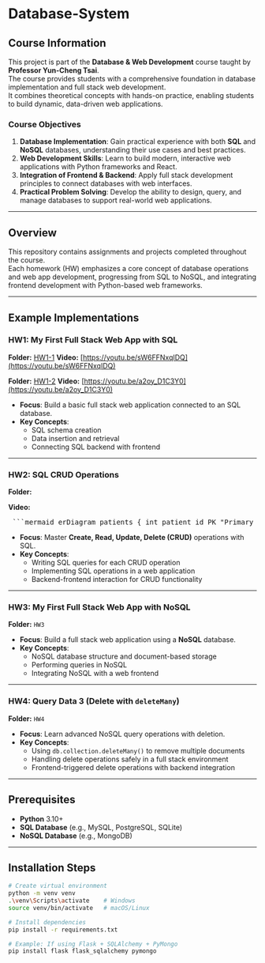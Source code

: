 # Database-System

## Course Information  
This project is part of the **Database & Web Development** course taught by **Professor Yun-Cheng Tsai**.  
The course provides students with a comprehensive foundation in database implementation and full stack web development.  
It combines theoretical concepts with hands-on practice, enabling students to build dynamic, data-driven web applications.  

### Course Objectives  
1. **Database Implementation**: Gain practical experience with both **SQL** and **NoSQL** databases, understanding their use cases and best practices.  
2. **Web Development Skills**: Learn to build modern, interactive web applications with Python frameworks and React.  
3. **Integration of Frontend & Backend**: Apply full stack development principles to connect databases with web interfaces.  
4. **Practical Problem Solving**: Develop the ability to design, query, and manage databases to support real-world web applications.  

---

## Overview  
This repository contains assignments and projects completed throughout the course.  
Each homework (HW) emphasizes a core concept of database operations and web app development, progressing from SQL to NoSQL, and integrating frontend development with Python-based web frameworks.  

---

## Example Implementations  

### **HW1: My First Full Stack Web App with SQL**  
**Folder:** [HW1-1](https://github.com/KyleHung7/Database-System/tree/main/HW1-1)
**Video:** [https://youtu.be/sW6FFNxqIDQ](https://youtu.be/sW6FFNxqIDQ)


**Folder:** [HW1-2](https://github.com/KyleHung7/Database-System/tree/main/HW1-2)
**Video:** [https://youtu.be/a2oy_D1C3Y0](https://youtu.be/a2oy_D1C3Y0)

- **Focus**: Build a basic full stack web application connected to an SQL database.  
- **Key Concepts**:  
  - SQL schema creation  
  - Data insertion and retrieval  
  - Connecting SQL backend with frontend  

---

### **HW2: SQL CRUD Operations**  
**Folder:**

**Video:** 
<pre> ```mermaid erDiagram patients { int patient_id PK "Primary Key" varchar(100) name "Full Name" date birthdate "Date of Birth" enum gender "Gender ('Male', 'Female', 'Other')" varchar(100) contact_info "Contact Information" } conditions { int condition_id PK "Primary Key" int patient_id FK "Foreign Key (references patients)" varchar(100) condition_name "Name of the condition" date diagnosis_date "Date of diagnosis" varchar(50) severity "Severity (e.g., Mild, Moderate)" } treatments { int treatment_id PK "Primary Key" int condition_id FK "Foreign Key (references conditions)" varchar(100) treatment_name "Name of the treatment" date start_date "Start date of treatment" varchar(100) dosage "Dosage (e.g., 10mg daily)" } patients ||--o{ conditions : "Index page uses LEFT JOIN into calculate condition_count" conditions ||--o{ treatments : "has" ``` </pre>


- **Focus**: Master **Create, Read, Update, Delete (CRUD)** operations with SQL.  
- **Key Concepts**:  
  - Writing SQL queries for each CRUD operation  
  - Implementing SQL operations in a web application  
  - Backend-frontend interaction for CRUD functionality  

---

### **HW3: My First Full Stack Web App with NoSQL**  
**Folder:** `HW3`  
- **Focus**: Build a full stack web application using a **NoSQL** database.  
- **Key Concepts**:  
  - NoSQL database structure and document-based storage  
  - Performing queries in NoSQL  
  - Integrating NoSQL with a web frontend  

---

### **HW4: Query Data 3 (Delete with `deleteMany`)**  
**Folder:** `HW4`  
- **Focus**: Learn advanced NoSQL query operations with deletion.  
- **Key Concepts**:  
  - Using `db.collection.deleteMany()` to remove multiple documents  
  - Handling delete operations safely in a full stack environment  
  - Frontend-triggered delete operations with backend integration  

---

## Prerequisites  
- **Python** 3.10+  
- **SQL Database** (e.g., MySQL, PostgreSQL, SQLite)  
- **NoSQL Database** (e.g., MongoDB)  

---

## Installation Steps  
```bash
# Create virtual environment
python -m venv venv
.\venv\Scripts\activate    # Windows
source venv/bin/activate   # macOS/Linux

# Install dependencies
pip install -r requirements.txt

# Example: If using Flask + SQLAlchemy + PyMongo
pip install flask flask_sqlalchemy pymongo

